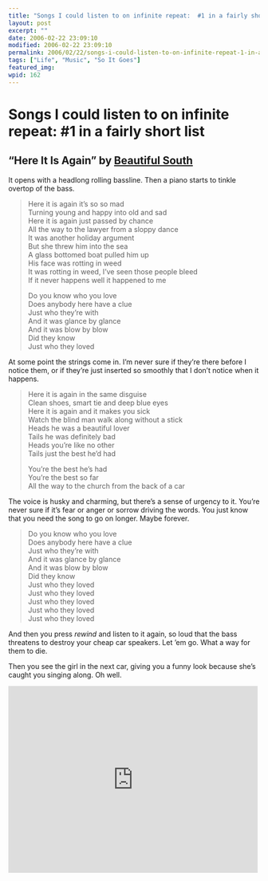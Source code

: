 ```yaml
---
title: "Songs I could listen to on infinite repeat:  #1 in a fairly short list"
layout: post
excerpt: ""
date: 2006-02-22 23:09:10
modified: 2006-02-22 23:09:10
permalink: 2006/02/22/songs-i-could-listen-to-on-infinite-repeat-1-in-a-fairly-short-list/index.html
tags: ["Life", "Music", "So It Goes"]
featured_img: 
wpid: 162
---
```


# Songs I could listen to on infinite repeat:  #1 in a fairly short list

“Here It Is Again” by [Beautiful South](http://www.beautifulsouth.co.uk/)
-------------------------------------------------------------------------

It opens with a headlong rolling bassline. Then a piano starts to tinkle overtop of the bass.

> Here it is again it’s so so mad  
> Turning young and happy into old and sad  
> Here it is again just passed by chance  
> All the way to the lawyer from a sloppy dance  
> It was another holiday argument  
> But she threw him into the sea  
> A glass bottomed boat pulled him up  
> His face was rotting in weed  
> It was rotting in weed, I’ve seen those people bleed  
> If it never happens well it happened to me
> 
> Do you know who you love  
> Does anybody here have a clue  
> Just who they’re with  
> And it was glance by glance  
> And it was blow by blow  
> Did they know  
> Just who they loved

At some point the strings come in. I’m never sure if they’re there before I notice them, or if they’re just inserted so smoothly that I don’t notice when it happens.

> Here it is again in the same disguise  
> Clean shoes, smart tie and deep blue eyes  
> Here it is again and it makes you sick  
> Watch the blind man walk along without a stick  
> Heads he was a beautiful lover  
> Tails he was definitely bad  
> Heads you’re like no other  
> Tails just the best he’d had
> 
> You’re the best he’s had  
> You’re the best so far  
> All the way to the church from the back of a car

The voice is husky and charming, but there’s a sense of urgency to it. You’re never sure if it’s fear or anger or sorrow driving the words. You just know that you need the song to go on longer. Maybe forever.

> Do you know who you love  
> Does anybody here have a clue  
> Just who they’re with  
> And it was glance by glance  
> And it was blow by blow  
> Did they know  
> Just who they loved  
> Just who they loved  
> Just who they loved  
> Just who they loved  
> Just who they loved

And then you press *rewind* and listen to it again, so loud that the bass threatens to destroy your cheap car speakers. Let ’em go. What a way for them to die.

Then you see the girl in the next car, giving you a funny look because she’s caught you singing along. Oh well.

<iframe allow="accelerometer; autoplay; clipboard-write; encrypted-media; gyroscope; picture-in-picture; web-share" allowfullscreen="" frameborder="0" height="375" loading="lazy" src="https://www.youtube.com/embed/7yb4pQgOfcY?feature=oembed" title="Here It Is Again" width="500"></iframe>